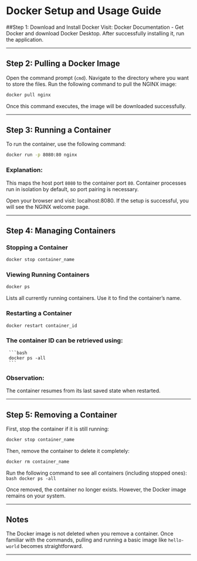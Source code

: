 # Docker Setup and Usage Guide

##Step 1: Download and Install Docker
 Visit: Docker Documentation - Get Docker and download Docker Desktop.
 After successfully installing it, run the application.

---

## Step 2: Pulling a Docker Image
 Open the command prompt (`cmd`).
 Navigate to the directory where you want to store the files.
 Run the following command to pull the NGINX image:

   ```bash
   docker pull nginx
   ```

Once this command executes, the image will be downloaded successfully.

---

## Step 3: Running a Container
 To run the container, use the following command:

   ```bash
   docker run -p 8080:80 nginx
   ```

### Explanation:
This maps the host port `8080` to the container port `80`. Container processes run in isolation by default, so port pairing is necessary.

 Open your browser and visit: localhost:8080.
If the setup is successful, you will see the NGINX welcome page.

---

## Step 4: Managing Containers
### Stopping a Container
   ```bash
   docker stop container_name
   ```

### Viewing Running Containers
   ```bash
   docker ps
   ```
Lists all currently running containers. Use it to find the container’s name.

### Restarting a Container
   ```bash
   docker restart container_id
   ```
### The container ID can be retrieved using:
     ```bash
     docker ps -all
     ```

### Observation: 
The container resumes from its last saved state when restarted.

---

## Step 5: Removing a Container
First, stop the container if it is still running:
   ```bash
   docker stop container_name
   ```

 Then, remove the container to delete it completely:
   ```bash
   docker rm container_name
   ```

 Run the following command to see all containers (including stopped ones):
     ```bash
     docker ps -all
     ```

Once removed, the container no longer exists. However, the Docker image remains on your system.

---

## Notes
The Docker image is not deleted when you remove a container.
Once familiar with the commands, pulling and running a basic image like `hello-world` becomes straightforward.

---
